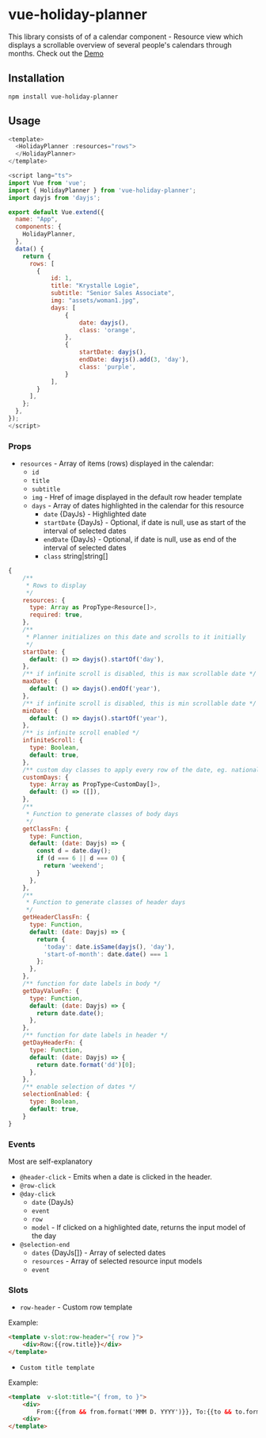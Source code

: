 # vue-holiday-planner

This library consists of of a calendar component - Resource view which displays a scrollable overview of several people's calendars through months. Check out the [Demo](https://anovokmet.github.io/vue-holiday-planner/)

## Installation
```
npm install vue-holiday-planner
```

## Usage

```js
<template>
  <HolidayPlanner :resources="rows">    
  </HolidayPlanner>
</template>

<script lang="ts">
import Vue from 'vue';
import { HolidayPlanner } from 'vue-holiday-planner';
import dayjs from 'dayjs';

export default Vue.extend({
  name: "App",
  components: {
    HolidayPlanner,
  },
  data() {
    return {
      rows: [
        {
            id: 1,
            title: "Krystalle Logie",
            subtitle: "Senior Sales Associate",
            img: "assets/woman1.jpg",
            days: [
                {
                    date: dayjs(),
                    class: 'orange',
                },
                {
                    startDate: dayjs(),
                    endDate: dayjs().add(3, 'day'),
                    class: 'purple',
                }
            ],
        }
      ],
    };
  },
});
</script>
```

### Props

- `resources` - Array of items (rows) displayed in the calendar:
    - `id`
    - `title`
    - `subtitle`
    - `img` - Href of image displayed in the default row header template
    - `days` - Array of dates highlighted in the calendar for this resource
        - `date` {DayJs} - Highlighted date
        - `startDate` {DayJs} - Optional, if date is null, use as start of the interval of selected dates
        - `endDate` {DayJs} - Optional, if date is null, use as end of the interval of selected dates
        - `class` string|string[]

```js
{
    /**
     * Rows to display
     */
    resources: {
      type: Array as PropType<Resource[]>,
      required: true,
    },
    /**
     * Planner initializes on this date and scrolls to it initially
     */
    startDate: {
      default: () => dayjs().startOf('day'),
    },
    /** if infinite scroll is disabled, this is max scrollable date */
    maxDate: {
      default: () => dayjs().endOf('year'),
    },
    /** if infinite scroll is disabled, this is min scrollable date */
    minDate: {
      default: () => dayjs().startOf('year'),
    },
    /** is infinite scroll enabled */
    infiniteScroll: {
      type: Boolean,
      default: true,
    },
    /** custom day classes to apply every row of the date, eg. national holidays */
    customDays: {
      type: Array as PropType<CustomDay[]>,
      default: () => ([]),
    },
    /** 
     * Function to generate classes of body days
     */
    getClassFn: {
      type: Function,
      default: (date: Dayjs) => {
        const d = date.day();
        if (d === 6 || d === 0) {
          return 'weekend';
        }
      },
    },
    /**
     * Function to generate classes of header days
     */
    getHeaderClassFn: {
      type: Function,
      default: (date: Dayjs) => {
        return {
          'today': date.isSame(dayjs(), 'day'),
          'start-of-month': date.date() === 1
        };
      },
    },
    /** function for date labels in body */
    getDayValueFn: {
      type: Function,
      default: (date: Dayjs) => {
        return date.date();
      },
    },
    /** function for date labels in header */
    getDayHeaderFn: {
      type: Function,
      default: (date: Dayjs) => {
        return date.format('dd')[0];
      },
    },
    /** enable selection of dates */
    selectionEnabled: {
      type: Boolean,
      default: true,
    }
}
```

### Events

Most are self-explanatory

 - `@header-click` - Emits when a date is clicked in the header.
 - `@row-click`
 - `@day-click`
    - `date` {DayJs}
    - `event`
    - `row`
    - `model` - If clicked on a highlighted date, returns the input model of the day
 - `@selection-end`
    - `dates` {DayJs[]} - Array of selected dates
    - `resources` - Array of selected resource input models
    - `event`

### Slots

 - `row-header` - Custom row template

Example:

```html
<template v-slot:row-header="{ row }">
    <div>Row:{{row.title}}</div>
</template>
```

 - `Custom title template`

Example:

```html
<template  v-slot:title="{ from, to }">
    <div>
        From:{{from && from.format('MMM D. YYYY')}}, To:{{to && to.format('MMM D. YYYY')}
    <div>
</template>  
```

  
 
  <!--  -->
  <!--   

## Development setup
```
npm install
```

### Compiles and hot-reloads for development
```
npm run serve
```

### Compiles and minifies for production
```
npm run build
```

